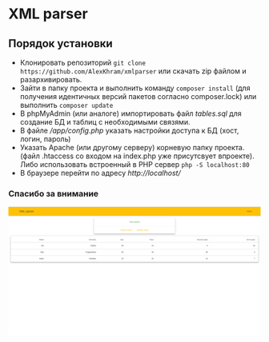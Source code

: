 # XML parser

## Порядок установки
* Клонировать репозиторий ```git clone https://github.com/AlexKhram/xmlparser``` или скачать zip файлом и разархивировать.
* Зайти в папку проекта и выполнить команду ```composer install``` (для получения идентичных версий пакетов согласно composer.lock) или выполнить ```composer update```
* В phpMyAdmin (или аналоге) импортировать файл *tables.sql* для создание БД и таблиц с необходимыми связями.
* В файле */app/config.php* указать настройки доступа к БД (хост, логин, пароль)
* Указать Apache (или другому серверу) корневую папку проекта. (файл .htaccess со входом на index.php уже присутсвует впроекте). Либо использовать встроенный в PHP сервер ```php -S localhost:80```
* В браузере перейти по адресу *http://localhost/*

### Спасибо за внимание
![alt tag](https://raw.githubusercontent.com/AlexKhram/xmlparser/master/screen.png)
